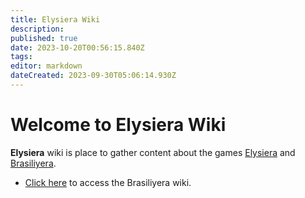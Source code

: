 ```yaml
---
title: Elysiera Wiki
description: 
published: true
date: 2023-10-20T00:56:15.840Z
tags: 
editor: markdown
dateCreated: 2023-09-30T05:06:14.930Z
---
```


# Welcome to Elysiera Wiki

**Elysiera** wiki is place to gather content about the games [Elysiera](https://elysiera.com) and [Brasiliyera](https://brasiliyera.com).

- [Click here](https://wiki.elysiera.com/pt-br/home) to access the Brasiliyera wiki.